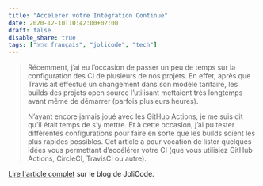 ```yaml
---
title: "Accélerer votre Intégration Continue"
date: 2020-12-10T10:42:00+02:00
draft: false
disable_share: true
tags: ["🇫🇷 français", "jolicode", "tech"]
---
```


> Récemment, j’ai eu l’occasion de passer un peu de temps sur la configuration des CI de plusieurs de nos projets. En effet, après que Travis ait effectué un changement dans son modèle tarifaire, les builds des projets open source l’utilisant mettaient très longtemps avant même de démarrer (parfois plusieurs heures).
>
> N’ayant encore jamais joué avec les GitHub Actions, je me suis dit qu’il était temps de s’y mettre. Et à cette occasion, j’ai pu tester différentes configurations pour faire en sorte que les builds soient les plus rapides possibles. Cet article a pour vocation de lister quelques idées vous permettant d’accélérer votre CI (que vous utilisiez GitHub Actions, CircleCI, TravisCI ou autre).

[Lire l'article complet](https://jolicode.com/blog/accelerer-votre-integration-continue) sur le blog de JoliCode.
